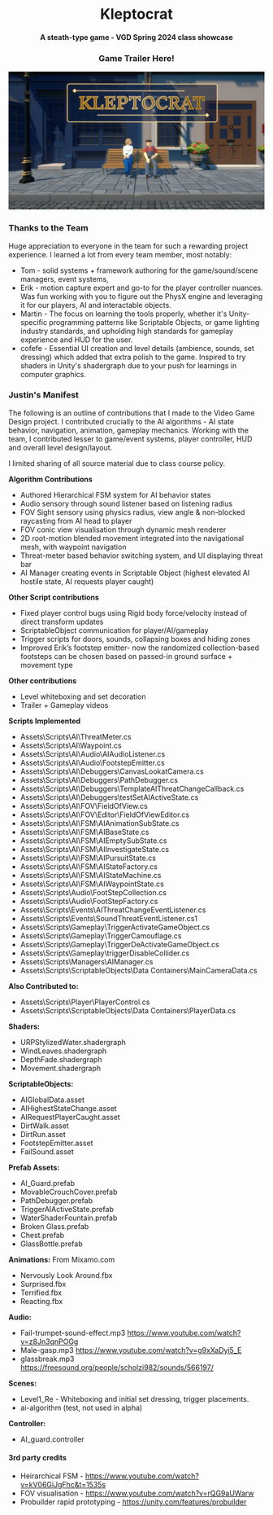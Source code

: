 <h1 align="center"> Kleptocrat</h1>
<h4 align="center">A steath-type game - VGD Spring 2024 class showcase</h4> 
<h3 align="center">Game Trailer Here!</h3>

[![video](TrailerImage.png)](https://www.youtube.com/watch?v=7TT_q3IV0Ac)

### Thanks to the Team
Huge appreciation to everyone in the team for such a rewarding project experience. I learned a lot from every team member, most notably:
- Tom - solid systems + framework authoring for the game/sound/scene managers, event systems, 
- Erik - motion capture expert and go-to for the player controller nuances. Was fun working with you to figure out the PhysX engine and leveraging it for our players, AI and interactable objects.
- Martin - The focus on learning the tools properly, whether it's Unity-specific programming patterns like Scriptable Objects, or game lighting industry standards, and upholding high standards for gameplay experience and HUD for the user.
- cofefe - Essential UI creation and level details (ambience, sounds, set dressing) which added that extra polish to the game. Inspired to try shaders in Unity's shadergraph due to your push for learnings in computer graphics.

### Justin's Manifest

The following is an outline of contributions that I made to the Video Game Design project. I contributed crucially to the AI algorithms - AI state behavior, navigation, animation, gameplay mechanics. Working with the team, I contributed lesser to game/event systems, player controller, HUD and overall level design/layout.

I limited sharing of all source material due to class course policy.

**Algorithm Contributions** 

* Authored Hierarchical FSM system for AI behavior states
* Audio sensory through sound listener based on listening radius
* FOV Sight sensory using physics radius, view angle & non-blocked raycasting from AI head to player 
* FOV conic view visualisation through dynamic mesh renderer
* 2D root-motion blended movement integrated into the navigational mesh, with waypoint navigation
* Threat-meter based behavior switching system, and UI displaying threat bar
* AI Manager creating events in Scriptable Object (highest elevated AI hostile state, AI requests player caught)

**Other Script contributions**

* Fixed player control bugs using Rigid body force/velocity instead of direct transform updates
* ScriptableObject communication for player/AI/gameplay
* Trigger scripts for doors, sounds, collapsing boxes and hiding zones
* Improved Erik’s footstep emitter- now the randomized collection-based footsteps can be chosen based on passed-in ground surface + movement type 

**Other contributions**
* Level whiteboxing and set decoration
* Trailer + Gameplay videos

**Scripts Implemented**

* Assets\Scripts\AI\ThreatMeter.cs
* Assets\Scripts\AI\Waypoint.cs
* Assets\Scripts\AI\Audio\AIAudioListener.cs
* Assets\Scripts\AI\Audio\FootstepEmitter.cs
* Assets\Scripts\AI\Debuggers\CanvasLookatCamera.cs
* Assets\Scripts\AI\Debuggers\PathDebugger.cs
* Assets\Scripts\AI\Debuggers\TemplateAIThreatChangeCallback.cs
* Assets\Scripts\AI\Debuggers\testSetAIActiveState.cs
* Assets\Scripts\AI\FOV\FieldOfView.cs
* Assets\Scripts\AI\FOV\Editor\FieldOfViewEditor.cs
* Assets\Scripts\AI\FSM\AIAnimationSubState.cs
* Assets\Scripts\AI\FSM\AIBaseState.cs
* Assets\Scripts\AI\FSM\AIEmptySubState.cs
* Assets\Scripts\AI\FSM\AIInvestigateState.cs
* Assets\Scripts\AI\FSM\AIPursuitState.cs
* Assets\Scripts\AI\FSM\AIStateFactory.cs
* Assets\Scripts\AI\FSM\AIStateMachine.cs
* Assets\Scripts\AI\FSM\AIWaypointState.cs
* Assets\Scripts\Audio\FootStepCollection.cs
* Assets\Scripts\Audio\FootStepFactory.cs
* Assets\Scripts\Events\AIThreatChangeEventListener.cs
* Assets\Scripts\Events\SoundThreatEventListener.cs1
* Assets\Scripts\Gameplay\TriggerActivateGameObject.cs
* Assets\Scripts\Gameplay\TriggerCamouflage.cs
* Assets\Scripts\Gameplay\TriggerDeActivateGameObject.cs
* Assets\Scripts\Gameplay\triggerDisableCollider.cs
* Assets\Scripts\Managers\AIManager.cs
* Assets\Scripts\ScriptableObjects\Data Containers\MainCameraData.cs

**Also Contributed to:**
* Assets\Scripts\Player\PlayerControl.cs
* Assets\Scripts\ScriptableObjects\Data Containers\PlayerData.cs

**Shaders:**
* URPStylizedWater.shadergraph
* WindLeaves.shadergraph
* DepthFade.shadergraph
* Movement.shadergraph

**ScriptableObjects:**
* AIGlobalData.asset
* AIHighestStateChange.asset
* AIRequestPlayerCaught.asset
* DirtWalk.asset
* DirtRun.asset
* FootstepEmitter.asset
* FailSound.asset

**Prefab Assets:**
* AI_Guard.prefab
* MovableCrouchCover.prefab
* PathDebugger.prefab
* TriggerAIActiveState.prefab
* WaterShaderFountain.prefab
* Broken Glass.prefab
* Chest.prefab
* GlassBottle.prefab

**Animations:** From Mixamo.com
  * Nervously Look Around.fbx
  * Surprised.fbx
  * Terrified.fbx
  * Reacting.fbx

**Audio:**
* Fail-trumpet-sound-effect.mp3 https://www.youtube.com/watch?v=z8Jn3qnPOGg
* Male-gasp.mp3 https://www.youtube.com/watch?v=g9xXaDyi5_E
* glassbreak.mp3 https://freesound.org/people/scholzi982/sounds/566197/

**Scenes:**
* Level1_Re - Whiteboxing and initial set dressing, trigger placements.
* ai-algorithm (test, not used in alpha)

**Controller:**
* AI_guard.controller

#### 3rd party credits
* Heirarchical FSM - https://www.youtube.com/watch?v=kV06GiJgFhc&t=1535s
* FOV visualisation - https://www.youtube.com/watch?v=rQG9aUWarw
* Probuilder rapid prototyping - https://unity.com/features/probuilder


